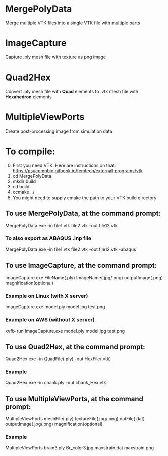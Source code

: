 # MergePolyData
Merge multiple VTK files into a single VTK file with multiple parts

# ImageCapture
Capture .ply mesh file with texture as png image

# Quad2Hex
Convert .ply mesh file with <b>Quad</b> elements to .vtk mesh file with <b>Hexahedron</b> elements

# MultipleViewPorts
Create post-processing image from simulation data

# To compile:
0) First you need VTK. Here are instructions on that: https://psucompbio.gitbook.io/femtech/external-programs/vtk
1) cd MergePolyData
2) mkdir build
3) cd build
4) ccmake ../
5) You might need to supply cmake the path to your VTK build directory

## To use MergePolyData, at the command prompt:
MergePolyData.exe -in file1.vtk file2.vtk -out file12.vtk
### To also export as ABAQUS .inp file
MergePolyData.exe -in file1.vtk file2.vtk -out file12.vtk -abaqus

## To use ImageCapture, at the command prompt:
ImageCapture.exe FileName(.ply)  ImageName(.jpg/.png)  outputImage(.png)  magnification(optional)
### Example on Linux (with X server)
ImageCapture.exe model.ply  model.jpg  test.png

### Example on AWS (without X server)
xvfb-run ImageCapture.exe model.ply  model.jpg  test.png

## To use Quad2Hex, at the command prompt:
Quad2Hex.exe -in QuadFile(.ply) -out HexFile(.vtk)
### Example
Quad2Hex.exe -in chank.ply -out chank_Hex.vtk

## To use MultipleViewPorts, at the command prompt:
MultipleViewPorts meshFile(.ply) textureFile(.jpg/.png) datFile(.dat) outputImage(.jpg/.png) magnification(optional)
### Example
MultipleViewPorts brain3.ply Br_color3.jpg maxstrain.dat maxstrain.png
